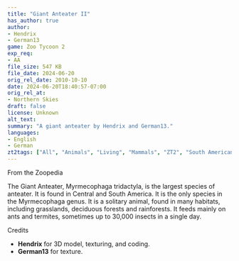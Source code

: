 ```yaml
---
title: "Giant Anteater II"
has_author: true
author: 
- Hendrix
- German13
game: Zoo Tycoon 2
exp_req: 
- AA
file_size: 547 KB
file_date: 2024-06-20
orig_rel_date: 2010-10-10
date: 2024-06-20T18:40:57-07:00
orig_rel_at: 
- Northern Skies
draft: false
license: Unknown
alt_text: 
summary: "A giant anteater by Hendrix and German13."
languages:
- English
- German
zt2tags: ["All", "Animals", "Living", "Mammals", "ZT2", "South American" , "Pilosans"]
---
```


 From the Zoopedia 

The Giant Anteater, Myrmecophaga tridactyla, is the largest species of anteater. It is found in Central and South America. It is the only species in the Myrmecophaga genus. It is a solitary animal, found in many habitats, including grasslands, deciduous forests and rainforests. It feeds mainly on ants and termites, sometimes up to 30,000 insects in a single day.

 Credits 

- **Hendrix** for 3D model, texturing, and coding.
- **German13** for texture.